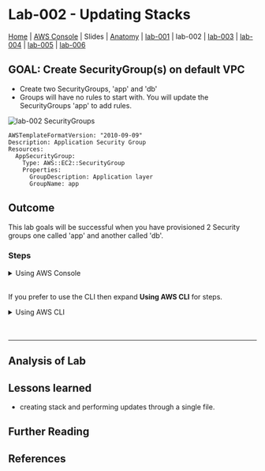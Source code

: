 # Lab-002 - Updating Stacks

[Home](../README.md) |
[AWS Console](https://console.aws.amazon.com) |
Slides |
[Anatomy](anatomy.md) |
[lab-001](lab-001.md) |
lab-002 |
[lab-003](lab-003.md) |
[lab-004](lab-004.md) |
[lab-005](lab-005.md) |
[lab-006](lab-006.md)

## GOAL: Create SecurityGroup(s) on default VPC
* Create two SecurityGroups, 'app' and 'db'
* Groups will have no rules to start with. You will update the SecurityGroups 'app' to add rules.

![lab-002 SecurityGroups](https://raw.githubusercontent.com/sunil-tailor/lab_cloudformation/master/diagrams/lab-002-g1.png)



```
AWSTemplateFormatVersion: "2010-09-09"
Description: Application Security Group
Resources:
  AppSecurityGroup:
    Type: AWS::EC2::SecurityGroup
    Properties:
      GroupDescription: Application layer
      GroupName: app
```


## Outcome

This lab goals will be successful when you have provisioned 2 Security groups one called 'app' and another called 'db'.


### Steps

<details>
<summary>Using AWS Console</summary>
<br/>



</details>

<br/>

If you prefer to use the CLI then expand __Using AWS CLI__ for steps.

<details>
 <summary>Using AWS CLI</summary>

</details>

<br/>
<br/>

---

## Analysis of Lab


## Lessons learned
* creating stack and performing updates through a single file.

## Further Reading


## References
